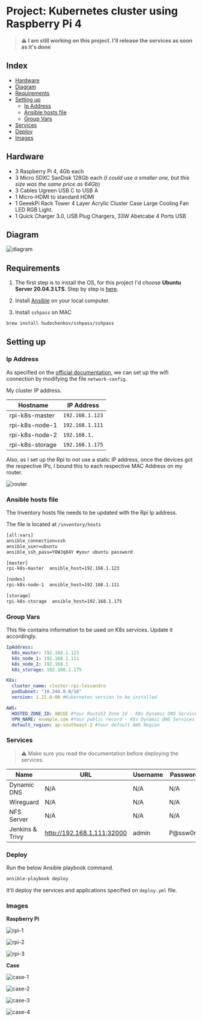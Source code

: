 # Project: Kubernetes cluster using Raspberry Pi 4

> :warning: **I am still working on this project. I'll release the services as soon as it's done**

## Index

- [Hardware](#hardware)
- [Diagram](#diagram)
- [Requirements](#requirements)
- [Setting up](#setting-up)
  - [Ip Address ](#ip-address)
  - [Ansible hosts file](#ansible-hosts-file)
  - [Group Vars](#group-vars)
- [Services](#services)
- [Deploy](#deploy)
- [Images](#images)

## Hardware

- 3 Raspberry Pi 4, 4Gb each
- 3 Micro SDXC SanDisk 128Gb each (_I could use a smaller one, but this size was the same price as 64Gb_)
- 3 Cables Ugreen USB C to USB A
- 1 Micro-HDMI to standard HDMI
- 1 GeeekPi Rack Tower 4 Layer Acrylic Cluster Case Large Cooling Fan LED RGB Light.
- 1 Quick Charger 3.0, USB Plug Chargers, 33W Abetcabe 4 Ports USB

## Diagram

![diagram](img/diagram.png)

## Requirements

1. The first step is to install the OS, for this project I'd choose **Ubuntu Server 20.04.3 LTS**. Step by step is <a href=https://ubuntu.com/tutorials/how-to-install-ubuntu-on-your-raspberry-pi#1-overview> here</a>.

2. Install <a href="https://docs.ansible.com/ansible/latest/installation_guide/intro_installation.html#installing-ansible-on-macos">Ansible</a> on your local computer.

3. Install `sshpass` on MAC

```bash
brew install hudochenkov/sshpass/sshpass
```

## Setting up

### Ip Address

As specified on the <a href=https://ubuntu.com/tutorials/how-to-install-ubuntu-on-your-raspberry-pi#3-wifi-or-ethernet> official documentation</a>, we can set up the wifi connection by modifying the file `network-config`.

My cluster IP address.

| Hostname        | IP Address      |
| --------------- | --------------- |
| rpi-k8s-master  | `192.168.1.123` |
| rpi-k8s-node-1  | `192.168.1.111` |
| rpi-k8s-node-2  | `192.168.1.`    |
| rpi-k8s-storage | `192.168.1.175` |

Also, as I set up the Rpi to not use a static IP address, once the devices got the respective IPs, I bound this to each respective MAC Address on my router.

![router](img/router.png)

### Ansible hosts file

The Inventory hosts file needs to be updated with the Rpi Ip address.

The file is located at `/inventory/hosts`

```txt
[all:vars]
ansible_connection=ssh
ansible_user=ubuntu
ansible_ssh_pass=Y8WJq84Y #your ubuntu password

[master]
rpi-k8s-master  ansible_host=192.168.1.123

[nodes]
rpi-k8s-node-1  ansible_host=192.168.1.111

[storage]
rpi-k8s-storage  ansible_host=192.168.1.175
```

### Group Vars

This file contains information to be used on K8s services. Update it accordingly.

```yml
IpAddress:
  k8s_master: 192.168.1.123
  k8s_node_1: 192.168.1.111
  k8s_node_2: 192.168.1
  k8s_storage: 192.168.1.175

K8s:
  cluster_name: cluster-rpi-lessandro
  podSubnet: "10.244.0.0/16"
  version: 1.22.0-00 #Kubernetes version to be installed

AWS:
  HOSTED_ZONE_ID: ABCDE #Your Route53 Zone Id - K8s Dynamic DNS Services
  VPN_NAME: example.com #Your public record - K8s Dynamic DNS Services
  default_region: ap-southeast-2 #Your default AWS Region
```

### Services

> :warning: Make sure you read the documentation before deploying the services.

| Name            | URL                        | Username | Password | Documentation                              |
| --------------- | -------------------------- | -------- | -------- | ------------------------------------------ |
| Dynamic DNS     | N/A                        | N/A      | N/A      | [link](roles/apps/dynamic-dns/README.md)   |
| Wireguard       | N/A                        | N/A      | N/A      | [link](roles/apps/wireguard/README.md)     |
| NFS Server      | N/A                        | N/A      | N/A      | [link](roles/apps/nfs-server/README.md)    |
| Jenkins & Trivy | http://192.168.1.111:32000 | admin    | P@ssw0rd | [link](roles/apps/jenkins-trivy/README.md) |

### Deploy

Run the below Ansible playbook command.

```bash
ansible-playbook deploy
```

It'll deploy the services and applications specified on `deploy.yml` file.

### Images

**Raspberry Pi**

![rpi-1](img/rpi-1.jpeg)

![rpi-2](img/rpi-2.jpeg)

![rpi-3](img/rpi-3.jpeg)

**Case**

![case-1](img/case-1.jpeg)

![case-2](img/case-2.jpeg)

![case-3](img/case-3.png)

![case-4](img/case-4.png)
